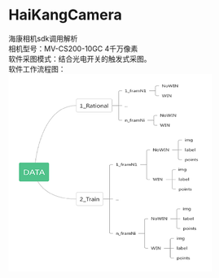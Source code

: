 # HaiKangCamera
海康相机sdk调用解析<br>
相机型号：MV-CS200-10GC 4千万像素<br>
软件采图模式：结合光电开关的触发式采图。<br>
软件工作流程图：<br>
![Image text](https://github.com/fpeanut/tof-dynamic-gesture-recognition/blob/main/img/datacontrol.jpg)<br>
